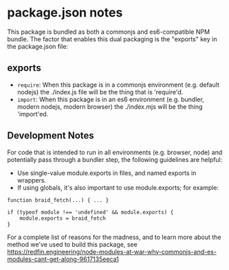 # package.json notes

This package is bundled as both a commonjs and es6-compatible NPM bundle. The
factor that enables this dual packaging is the "exports" key in the package.json
file:

## exports

- `require`: When this package is in a commonjs environment (e.g. default nodejs) 
  the ./index.js file will be the thing that is 'require'd.
- `import`: When this package is in an es6 environment (e.g. bundler, modern nodejs,
  modern browser) the ./index.mjs will be the thing 'import'ed.

## Development Notes

For code that is intended to run in all environments (e.g. browser, node) and
potentially pass through a bundler step, the following guidelines are helpful:

- Use single-value module.exports in files, and named exports in wrappers.
- If using globals, it's also important to use module.exports; for example: 
 
```
function braid_fetch(...) { ... }

if (typeof module !== 'undefined' && module.exports) {
    module.exports = braid_fetch
}
```

For a complete list of reasons for the madness, and to learn more about the method
we've used to build this package, see https://redfin.engineering/node-modules-at-war-why-commonjs-and-es-modules-cant-get-along-9617135eeca1
